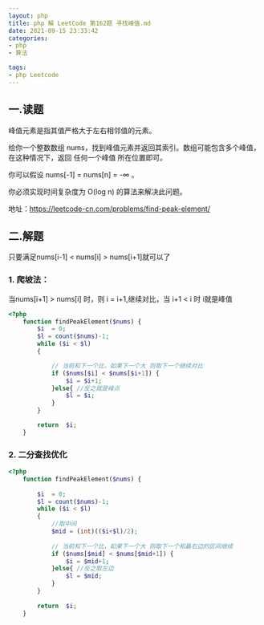 ```yaml
---
layout: php
title: php 解 LeetCode 第162题 寻找峰值.md
date: 2021-09-15 23:33:42
categories:
- php
- 算法 

tags:
- php Leetcode
---
```

## 一.读题

峰值元素是指其值严格大于左右相邻值的元素。

给你一个整数数组 nums，找到峰值元素并返回其索引。数组可能包含多个峰值，在这种情况下，返回 任何一个峰值 所在位置即可。

你可以假设 nums[-1] = nums[n] = -∞ 。

你必须实现时间复杂度为 O(log n) 的算法来解决此问题。

地址：https://leetcode-cn.com/problems/find-peak-element/
<!--more -->

## 二.解题
只要满足nums[i-1] < nums[i] > nums[i+1]就可以了

### 1. 爬坡法：
当nums[i+1] > nums[i] 时，则 i = i+1,继续对比，当 i+1 < i 时 i就是峰值

```php 
<?php
    function findPeakElement($nums) {
        $i  = 0;
        $l = count($nums)-1;
        while ($i < $l)
        {

            // 当前和下一个比，如果下一个大 则取下一个继续对比
            if ($nums[$i] < $nums[$i+1]) {
                $i = $i+1;
            }else{ //反之就是峰点
                $l = $i;
            }
        }

        return  $i;
    }
```

### 2. 二分查找优化 

```` php
<?php
    function findPeakElement($nums) {
    
        $i  = 0;
        $l = count($nums)-1;
        while ($i < $l)
        {
            //取中间
            $mid = (int)(($i+$l)/2);
    
            // 当前和下一个比，如果下一个大 则取下一个和最右边的区间继续 
            if ($nums[$mid] < $nums[$mid+1]) {
                $i = $mid+1;
            }else{ //反之取左边
                $l = $mid;
            }
        }
    
        return  $i;
    }
````
